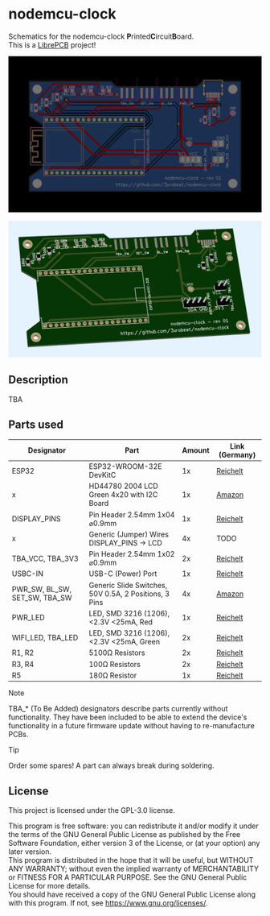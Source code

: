 # nodemcu-clock
Schematics for the nodemcu-clock **P**rinted**C**ircuit**B**oard.  
This is a [LibrePCB](https://librepcb.org) project!

<p align="center"><img src="./nodemcu-clock_Board.png"></p>

<p align="center"><img src="./nodemcu-clock_Board_3D.png"></p>


## Description
TBA

## Parts used
| Designator | Part | Amount | Link (Germany) |
| ---------- | ---- | ------ | -------------- |
| ESP32 | ESP32-WROOM-32E DevKitC | 1x | [Reichelt](https://www.reichelt.de/de/de/shop/produkt/entwicklungsboard_esp32-wroom-32e-341303) |
| x | HD44780 2004 LCD Green 4x20 with I2C Board | 1x | [Amazon](https://www.amazon.de/dp/B07N8CGM9G) |
| DISPLAY_PINS | Pin Header 2.54mm 1x04 ⌀0.9mm | 1x | [Reichelt](https://www.reichelt.de/de/de/shop/produkt/stiftleiste_1_x_4_polig_gerade_rastermass_2_54_mm-404280) |
| x | Generic (Jumper) Wires DISPLAY_PINS -> LCD | 4x | TODO |
| TBA_VCC, TBA_3V3 | Pin Header 2.54mm 1x02 ⌀0.9mm | 2x | [Reichelt](https://www.reichelt.de/de/de/shop/produkt/stiftleiste_1_x_2_polig_gerade_rastermass_2_54_mm-404273) |
| USBC-IN | USB-C (Power) Port | 1x | [Reichelt](https://www.reichelt.de/de/de/shop/produkt/usb_-_buchse_typ_c_-_horizontal-207595) |
| PWR_SW, BL_SW, SET_SW, TBA_SW | Generic Slide Switches, 50V 0.5A, 2 Positions, 3 Pins | 4x | [Amazon](https://www.amazon.de/dp/B08VDX231L) |
| PWR_LED | LED, SMD 3216 (1206), <2.3V <25mA, Red | 1x | [Reichelt](https://www.reichelt.de/de/de/shop/produkt/led_smd_3216_1206_rot_140_mcd_130_-156249) |
| WIFI_LED, TBA_LED | LED, SMD 3216 (1206), <2.3V <25mA, Green | 2x | [Reichelt](https://www.reichelt.de/de/de/shop/produkt/led_smd_3216_1206_gruen_90_mcd_140_-156247) |
| R1, R2 | 5100Ω Resistors | 2x | [Reichelt](https://www.reichelt.de/de/de/shop/produkt/smd-widerstand_1206_5_1_kohm_250_mw_5_-18341) |
| R3, R4 | 100Ω Resistors | 2x | [Reichelt](https://www.reichelt.de/de/de/shop/produkt/smd-widerstand_1206_100_ohm_250_mw_5_-18242) |
| R5 | 180Ω Resistor | 1x | [Reichelt](https://www.reichelt.de/de/de/shop/produkt/smd-widerstand_1206_180_ohm_250_mw_5_-18267) |

> [!NOTE]
> TBA_\* (To Be Added) designators describe parts currently without functionality. They have been included to be able to extend the device's functionality in a future firmware update without having to re-manufacture PCBs.

> [!TIP]
> Order some spares! A part can always break during soldering.


## License
This project is licensed under the GPL-3.0 license.

This program is free software: you can redistribute it and/or modify it under the terms of the GNU General Public License as published by the Free Software Foundation, either version 3 of the License, or (at your option) any later version.  
This program is distributed in the hope that it will be useful, but WITHOUT ANY WARRANTY; without even the implied warranty of MERCHANTABILITY or FITNESS FOR A PARTICULAR PURPOSE. See the GNU General Public License for more details.  
You should have received a copy of the GNU General Public License along with this program. If not, see <https://www.gnu.org/licenses/>.
